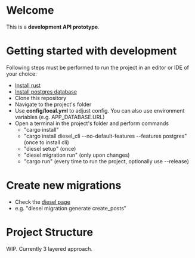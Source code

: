 # Welcome

This is a **development API prototype**.

# Getting started with development

Following steps must be performed to run the project in an editor or IDE of your choice:

- [Install rust](https://www.rust-lang.org/tools/install)
- [Install postgres database](https://www.postgresql.org/download/)
- Clone this repository
- Navigate to the project's folder
- Use **config/local.yml** to adjust config. You can also use environment variables (e.g. APP_DATABASE.URL)
- Open a terminal in the project's folder and perform commands
  - "cargo install"
  - "cargo install diesel_cli --no-default-features --features postgres" (once to install cli)
  - "diesel setup" (once)
  - "diesel migration run" (only upon changes)
  - "cargo run" (every time to run the project, optionally use --release)

# Create new migrations

- Check the [diesel page](http://diesel.rs/guides/getting-started/)
- e.g. "diesel migration generate create_posts"

# Project Structure

WIP. Currently 3 layered approach.
